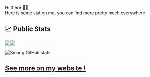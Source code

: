 Hi there 👋😃  
Here is some stat on me, you can find more pretty much everywhere 

## 📈 Public Stats

<div style="display: flex; justify-content: row;">
    <a href="https://wakatime.com"><img src="https://wakatime.com/share/@ChadOW/f4940265-7293-4d23-b426-cec8c1235903.png" /></a>  
    <a href="https://wakatime.com"><img src="https://wakatime.com/share/@ChadOW/a0e5ba37-0145-4b22-92c8-a6e6e8684548.png" /></a>
</div>

![Smaug GitHub stats](https://github-readme-stats.vercel.app/api?username=ChadEstoupStreiff&show_icons=true&theme=radical)  

## [See more on my website !](https://chadestoupstreiff.github.io)
